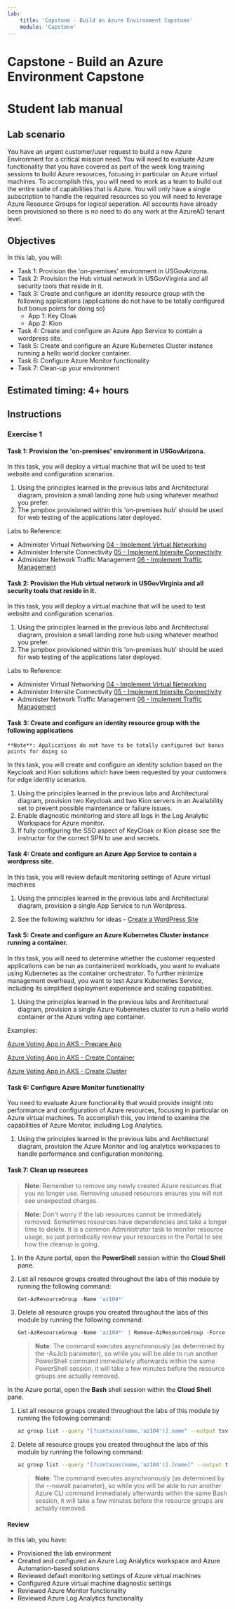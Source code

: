 ```yaml
---
lab:
    title: 'Capstone - Build an Azure Environment Capstone'
    module: 'Capstone'
---
```


# Capstone - Build an Azure Environment Capstone
# Student lab manual

## Lab scenario

You have an urgent customer/user request to build a new Azure Environment for a critical mission need. You will need to evaluate Azure functionality that you have covered as part of the week long training sessions to build Azure resources, focusing in particular on Azure virtual machines. To accomplish this, you will need to work as a team to build out the entire suite of capabilities that is Azure. You will only have a single subscription to handle the required resources so you will need to leverage Azure Resource Groups for logical seperation. All accounts have already been provisioned so there is no need to do any work at the AzureAD tenant level.

## Objectives

In this lab, you will:

+ Task 1: Provision the 'on-premises' environment in USGovArizona.
+ Task 2: Provision the Hub virtual network in USGovVirginia and all security tools that reside in it.
+ Task 3: Create and configure an identity resource group with the following applications
    (applications do not have to be totally configured but bonus points for doing so)
  + App 1: Key Cloak
  + App 2: Kion
+ Task 4: Create and configure an Azure App Service to contain a wordpress site.
+ Task 5: Create and configure an Azure Kubernetes Cluster instance running a hello world docker container.
+ Task 6: Configure Azure Monitor functionality
+ Task 7: Clean-up your environment

## Estimated timing: 4+ hours

## Instructions

### Exercise 1

#### Task 1: Provision the 'on-premises' environment in USGovArizona.

In this task, you will deploy a virtual machine that will be used to test website and configuration scenarios.

1. Using the principles learned in the previous labs and Architectural diagram, provision a small landing zone hub using whatever meathod you prefer.
2. The jumpbox provisioned within this 'on-premises hub' should be used for web testing of the applications later deployed.

Labs to Reference:

+ Administer Virtual Networking [04 - Implement Virtual Networking](https://microsoftlearning.github.io/AZ-104-MicrosoftAzureAdministrator/Instructions/Labs/LAB_04-Implement_Virtual_Networking.html)
+ Administer Intersite Connectivity [05 - Implement Intersite Connectivity](https://microsoftlearning.github.io/AZ-104-MicrosoftAzureAdministrator/Instructions/Labs/LAB_05-Implement_Intersite_Connectivity.html)
+ Administer Network Traffic Management [06 - Implement Traffic Management](https://microsoftlearning.github.io/AZ-104-MicrosoftAzureAdministrator/Instructions/Labs/LAB_06-Implement_Network_Traffic_Management.html)

#### Task 2: Provision the Hub virtual network in USGovVirginia and all security tools that reside in it.

In this task, you will deploy a virtual machine that will be used to test website and configuration scenarios.

1. Using the principles learned in the previous labs and Architectural diagram, provision a small landing zone hub using whatever meathod you prefer.
2. The jumpbox provisioned within this 'on-premises hub' should be used for web testing of the applications later deployed.

Labs to Reference:

+ Administer Virtual Networking [04 - Implement Virtual Networking](https://microsoftlearning.github.io/AZ-104-MicrosoftAzureAdministrator/Instructions/Labs/LAB_04-Implement_Virtual_Networking.html)
+ Administer Intersite Connectivity [05 - Implement Intersite Connectivity](https://microsoftlearning.github.io/AZ-104-MicrosoftAzureAdministrator/Instructions/Labs/LAB_05-Implement_Intersite_Connectivity.html)
+ Administer Network Traffic Management [06 - Implement Traffic Management](https://microsoftlearning.github.io/AZ-104-MicrosoftAzureAdministrator/Instructions/Labs/LAB_06-Implement_Network_Traffic_Management.html)

#### Task 3: Create and configure an identity resource group with the following applications
    **Note**: Applications do not have to be totally configured but bonus points for doing so

In this task, you will create and configure an identity solution based on the Keycloak and Kion solutions which have been requested by your customers for edge identity scenarios.

1. Using the principles learned in the previous labs and Architectural diagram, provision two Keycloak and two Kion servers in an Availability set to prevent possible maintenance or failure issues.
2. Enable diagnostic monitoring and store all logs in the Log Analytic Workspace for Azure monitor.
3. If fully configuring the SSO aspect of KeyCloak or Kion please see the instructor for the correct SPN to use and secrets.

#### Task 4: Create and configure an Azure App Service to contain a wordpress site.

In this task, you will review default monitoring settings of Azure virtual machines

1. Using the principles learned in the previous labs and Architectural diagram, provision a single App Service to run Wordpress.

2. See the following walkthru for ideas - [Create a WordPress Site](https://learn.microsoft.com/en-us/azure/app-service/quickstart-wordpress)

#### Task 5: Create and configure an Azure Kubernetes Cluster instance running a container.

In this task, you will need to determine whether the customer requested applications can be run as containerized workloads, you want to evaluate using Kubernetes as the container orchestrator. To further minimize management overhead, you want to test Azure Kubernetes Service, including its simplified deployment experience and scaling capabilities.

1. Using the principles learned in the previous labs and Architectural diagram, provision a single Azure Kubernetes cluster to run a hello world container or the Azure voting app container.

Examples:

[Azure Voting App in AKS - Prepare App](https://learn.microsoft.com/en-us/azure/aks/tutorial-kubernetes-prepare-app)

[Azure Voting App in AKS - Create Container](https://learn.microsoft.com/en-us/azure/aks/tutorial-kubernetes-prepare-acr?tabs=azure-cli)

[Azure Voting App in AKS - Create Cluster](https://learn.microsoft.com/en-us/azure/aks/tutorial-kubernetes-deploy-cluster?tabs=azure-cli)

#### Task 6: Configure Azure Monitor functionality

You need to evaluate Azure functionality that would provide insight into performance and configuration of Azure resources, focusing in particular on Azure virtual machines. To accomplish this, you intend to examine the capabilities of Azure Monitor, including Log Analytics.

1. Using the principles learned in the previous labs and Architectural diagram, provision the Azure Monitor and log analytics workspaces to handle performance and configuration monitoring.

#### Task 7: Clean up resources

>**Note**: Remember to remove any newly created Azure resources that you no longer use. Removing unused resources ensures you will not see unexpected charges.

>**Note**:  Don't worry if the lab resources cannot be immediately removed. Sometimes resources have dependencies and take a longer time to delete. It is a common Administrator task to monitor resource usage, so just periodically review your resources in the Portal to see how the cleanup is going. 

1. In the Azure portal, open the **PowerShell** session within the **Cloud Shell** pane.

1. List all resource groups created throughout the labs of this module by running the following command:

   ```powershell
   Get-AzResourceGroup -Name 'az104*'
   ```

1. Delete all resource groups you created throughout the labs of this module by running the following command:

   ```powershell
   Get-AzResourceGroup -Name 'az104*' | Remove-AzResourceGroup -Force -AsJob
   ```

    >**Note**: The command executes asynchronously (as determined by the -AsJob parameter), so while you will be able to run another PowerShell command immediately afterwards within the same PowerShell session, it will take a few minutes before the resource groups are actually removed.

In the Azure portal, open the **Bash** shell session within the **Cloud Shell** pane.

1. List all resource groups created throughout the labs of this module by running the following command:

   ```sh
   az group list --query "[?contains(name,'az104')].name" --output tsv
   ```

1. Delete all resource groups you created throughout the labs of this module by running the following command:

   ```sh
   az group list --query "[?contains(name,'az104')].[name]" --output tsv | xargs -L1 bash -c 'az group delete --name $0 --no-wait --yes'
   ```

    >**Note**: The command executes asynchronously (as determined by the --nowait parameter), so while you will be able to run another Azure CLI command immediately afterwards within the same Bash session, it will take a few minutes before the resource groups are actually removed.


#### Review

In this lab, you have:

+ Provisioned the lab environment
+ Created and configured an Azure Log Analytics workspace and Azure Automation-based solutions
+ Reviewed default monitoring settings of Azure virtual machines
+ Configured Azure virtual machine diagnostic settings
+ Reviewed Azure Monitor functionality
+ Reviewed Azure Log Analytics functionality
